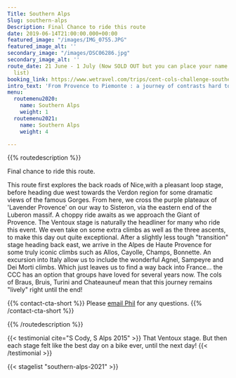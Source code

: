 ```yaml
---
Title: Southern Alps
Slug: southern-alps
Description: Final Chance to ride this route
date: 2019-06-14T21:00:00.000+00:00
featured_image: "/images/IMG_0755.JPG"
featured_image_alt: ''
secondary_image: "/images/DSC06286.jpg"
secondary_image_alt: ''
route_date: 21 June - 1 July (Now SOLD OUT but you can place your name on the waiting
  list)
booking_link: https://www.wetravel.com/trips/cent-cols-challenge-southern-alps-2020-phil-deeker-carros-france-49976364
intro_text: 'From Provence to Piemonte : a journey of contrasts hard to beat.'
menu:
  routemenu2020:
    name: Southern Alps
    weight: 1
  routemenu2021:
    name: Southern Alps
    weight: 4

---
```

{{% routedescription %}}

Final chance to ride this route.

This route first explores the back roads of Nice,with a pleasant loop stage, before heading due west towards the Verdon region for some dramatic views of the famous Gorges. From here, we cross the purple plateaux of 'Lavender Provence' on our way to Sisteron, via the eastern end of the Luberon massif. A choppy ride awaits as we approach the Giant of Provence. The Ventoux stage is naturally the headliner for many who ride this event. We even take on some extra climbs as well as the three ascents, to make this day out quite exceptional. After a slightly less tough "transition" stage heading back east, we arrive in the Alpes de Haute Provence for some truly iconic climbs such as Allos, Cayolle, Champs, Bonnette. An excursion into Italy allow us to include the wonderful Agnel, Sampeyre and Dei Morti climbs. Which just leaves us to find a way back into France... the CCC has an option that groups have loved for several years now. The cols of Braus, Bruis, Turini and Chateauneuf mean that this journey remains "lively" right until the end!

{{% contact-cta-short %}}
Please <a class="white dim" href="mailto:mailto:info@centcolschallenge.com">email Phil</a> for any questions.
{{% /contact-cta-short %}}

{{% /routedescription %}}

{{< testimonial cite="S Cody, S Alps 2015" >}}
That Ventoux stage. But then each stage felt like the best day on a bike ever, until the next day!
{{< /testimonial >}}

{{< stagelist "southern-alps-2021" >}}